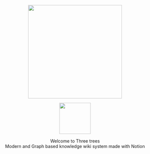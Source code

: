 <p align="center">
<img src="https://user-images.githubusercontent.com/27716524/152349063-51b1ba7e-2775-4b98-b02f-51f51c4d857b.png" style="width: 300px">
</img>
</p>

<p align="center">
  <a href="https://join.slack.com/t/threebases/shared_invite/zt-17jf73k41-1mprSe2OpzIEznxQ37sqGw" >
<img src="https://user-images.githubusercontent.com/27716524/153995097-fb2b2aae-fc27-4846-b37c-17bdd6586a8a.png" style="height: 100px">
</img>
    </a>
</p>



<p align="center">
Welcome to Three trees
  <br/>
Modern and Graph based knowledge wiki system made with Notion
</p>

